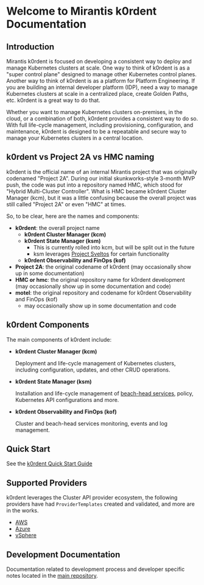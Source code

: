 # Welcome to Mirantis k0rdent Documentation

## Introduction

Mirantis k0rdent is focused on developing a consistent way to deploy 
and manage Kubernetes clusters at scale. One way to think of k0rdent is as a "super 
control plane" designed to manage other Kubernetes control planes. Another way to think
of k0rdent is as a platform for Platform Engineering. If you are building an internal
developer platform (IDP), need a way to manage Kubernetes clusters at scale in a centralized
place, create Golden Paths, etc. k0rdent is a great way to do that.

Whether you want to manage Kubernetes clusters on-premises, in the cloud, or a
combination of both, k0rdent provides a consistent way to do so.  With
full life-cycle management, including provisioning, configuration, and
maintenance, k0rdent is designed to be a repeatable and secure way 
to manage your Kubernetes clusters in a central location.

## k0rdent vs Project 2A vs HMC naming

k0rdent is the official name of an internal Mirantis project that was originally
codenamed "Project 2A". During our initial skunkworks-style 3-month MVP push, the
code was put into a repository named HMC, which stood for "Hybrid Multi-Cluster Controller".
What is HMC became k0rdent Cluster Manager (kcm), but it was a little confusing because
the overall project was still called "Project 2A" or even "HMC" at times.

So, to be clear, here are the names and components:

- **k0rdent**: the overall project name
  - **k0rdent Cluster Manager (kcm)**
  - **k0rdent State Manager (ksm)**
    - This is currently rolled into kcm, but will be split out in the future
    - ksm leverages [Project Sveltos](https://github.com/projectsveltos/sveltos) for certain functionality
  - **k0rdent Observability and FinOps (kof)**
- **Project 2A**: the original codename of k0rdent (may occasionally show up in some documentation)
- **HMC or hmc**: the original repository name for k0rdent development (may occasionally show up in some documentation and code)
- **motel**: the original repository and codename for k0rdent Observability and FinOps (kof)
  - may occasionally show up in some documentation and code

## k0rdent Components

The main components of k0rdent include:

 * **k0rdent Cluster Manager (kcm)**

    Deployment and life-cycle management of Kubernetes clusters, including configuration, updates, and other CRUD operations.

 * **k0rdent State Manager (ksm)**

    Installation and life-cycle management of [beach-head services](glossary.md#beach-head-services), policy, Kubernetes API configurations and more.

 * **k0rdent Observability and FinOps (kof)**

    Cluster and beach-head services monitoring, events and log management.

## Quick Start

See the [k0rdent Quick Start Guide](quick-start/installation.md)

## Supported Providers

k0rdent leverages the Cluster API provider ecosystem, the following providers have
had `ProviderTemplates` created and validated, and more are in the works.

 * [AWS](quick-start/aws.md)
 * [Azure](quick-start/azure.md)
 * [vSphere](quick-start/vsphere.md)

## Development Documentation

Documentation related to development process and developer specific notes located in
the [main repository](https://github.com/k0rdent/kcm/blob/main/docs/dev.md).
